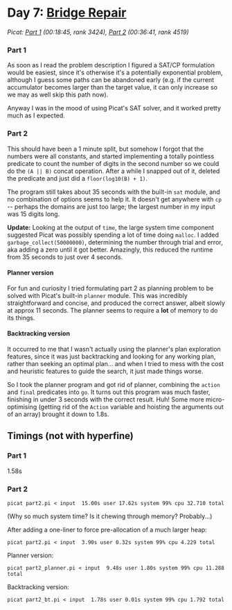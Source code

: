 # Day 7: [Bridge Repair](https://adventofcode.com/2024/day/7)
*Picat: [Part 1](https://github.com/DestyNova/advent_of_code_2024/blob/main/7/part1.pi) (00:18:45, rank 3424), [Part 2](https://github.com/DestyNova/advent_of_code_2024/blob/main/7/part2.pi) (00:36:41, rank 4519)*

### Part 1

As soon as I read the problem description I figured a SAT/CP formulation would be easiest, since it's otherwise it's a potentially exponential problem, although I guess some paths can be abandoned early (e.g. if the current accumulator becomes larger than the target value, it can only increase so we may as well skip this path now).

Anyway I was in the mood of using Picat's SAT solver, and it worked pretty much as I expected.

### Part 2

This should have been a 1 minute split, but somehow I forgot that the numbers were all constants, and started implementing a totally pointless predicate to count the number of digits in the second number so we could do the `(A || B)` concat operation. After a while I snapped out of it, deleted the predicate and just did a `floor(log10(B) + 1)`.

The program still takes about 35 seconds with the built-in `sat` module, and no combination of options seems to help it. It doesn't get anywhere with `cp` -- perhaps the domains are just too large; the largest number in my input was 15 digits long.

**Update:** Looking at the output of `time`, the large system time component suggested Picat was possibly spending a lot of time doing `malloc`. I added `garbage_collect(50000000)`, determining the number through trial and error, aka adding a zero until it got better. Amazingly, this reduced the runtime from 35 seconds to just over 4 seconds.

#### Planner version

For fun and curiosity I tried formulating part 2 as planning problem to be solved with Picat's built-in `planner` module. This was incredibly straightforward and concise, and produced the correct answer, albeit slowly at approx 11 seconds. The planner seems to require a **lot** of memory to do its things.

#### Backtracking version

It occurred to me that I wasn't actually using the planner's plan exploration features, since it was just backtracking and looking for any working plan, rather than seeking an optimal plan... and when I tried to mess with the cost and heuristic features to guide the search, it just made things worse.

So I took the planner program and got rid of planner, combining the `action` and `final` predicates into `go`. It turns out this program was much faster, finishing in under 3 seconds with the correct result. Huh! Some more micro-optimising (getting rid of the `Action` variable and hoisting the arguments out of an array) brought it down to 1.8s.

## Timings (not with hyperfine)

### Part 1

1.58s

### Part 2

```
picat part2.pi < input  15.00s user 17.62s system 99% cpu 32.710 total
```

(Why so much system time? Is it chewing through memory? Probably...)

After adding a one-liner to force pre-allocation of a much larger heap:

```
picat part2.pi < input  3.90s user 0.32s system 99% cpu 4.229 total
```

Planner version:
```
picat part2_planner.pi < input  9.48s user 1.80s system 99% cpu 11.288 total
```

Backtracking version:
```
picat part2_bt.pi < input  1.78s user 0.01s system 99% cpu 1.792 total
```
